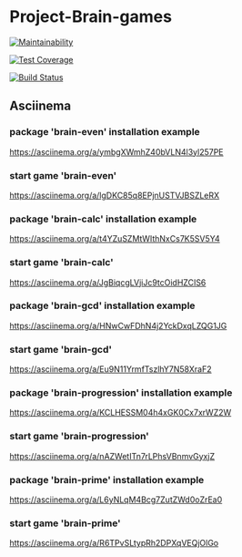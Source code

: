 # Project-Brain-games

[![Maintainability](https://api.codeclimate.com/v1/badges/74b9427209d2c8900a55/maintainability)](https://codeclimate.com/github/Maxdmtrev/project-lvl1-s352/maintainability)

[![Test Coverage](https://api.codeclimate.com/v1/badges/74b9427209d2c8900a55/test_coverage)](https://codeclimate.com/github/Maxdmtrev/project-lvl1-s352/test_coverage)

[![Build Status](https://travis-ci.org/Maxdmtrev/project-lvl1-s352.svg?branch=master)](https://travis-ci.org/Maxdmtrev/project-lvl1-s352)

## Asciinema

### package 'brain-even' installation example
https://asciinema.org/a/ymbgXWmhZ40bVLN4l3yl257PE

### start game 'brain-even'
https://asciinema.org/a/lgDKC85q8EPjnUSTVJBSZLeRX

### package 'brain-calc' installation example
https://asciinema.org/a/t4YZuSZMtWIthNxCs7K5SV5Y4

### start game 'brain-calc'
https://asciinema.org/a/JgBiqcgLVjiJc9tcOidHZCIS6

### package 'brain-gcd' installation example
https://asciinema.org/a/HNwCwFDhN4j2YckDxqLZQG1JG

### start game 'brain-gcd'
https://asciinema.org/a/Eu9N11YrmfTszlhY7N58XraF2

### package 'brain-progression' installation example
https://asciinema.org/a/KCLHESSM04h4xGK0Cx7xrWZ2W

### start game 'brain-progression'
https://asciinema.org/a/nAZWetITn7rLPhsVBnmvGyxjZ

### package 'brain-prime' installation example
https://asciinema.org/a/L6yNLqM4Bcg7ZutZWd0oZrEa0

### start game 'brain-prime'
https://asciinema.org/a/R6TPvSLtypRh2DPXqVEQjOlGo
